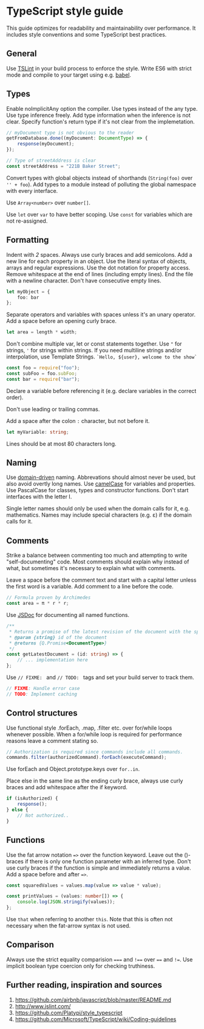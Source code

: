 # TypeScript style guide

This guide optimizes for readability and maintainability over performance. It includes style conventions and some TypeScript best practices.

General
-------

Use [TSLint](https://www.npmjs.com/package/tslint) in your build process to enforce the style. Write ES6 with strict mode and compile to your target using e.g. [babel](https://github.com/babel/babel).

Types
-----

Enable noImplicitAny option the compiler. Use types instead of the any type. Use type inference freely. Add type information when the inference is not clear. Specify function's return type if it's not clear from the implemetation.

```TypeScript
// myDocument type is not obvious to the reader
getFromDatabase.done((myDocument: DocumentType) => {
    response(myDocument);
});

// Type of streetAddress is clear
const streetAddress = "221B Baker Street";
```

Convert types with global objects instead of shorthands (``String(foo)`` over ``'' + foo``). Add types to a module instead of polluting the global namespace with every interface.

Use ``Array<number>`` over ``number[]``.

Use ``let`` over ``var`` to have better scoping. Use ``const`` for variables which are not re-assigned.

Formatting
----------

Indent with *2* spaces. Always use curly braces and add semicolons. Add a new line for each property in an object. Use the literal syntax of objects, arrays and regular expressions. Use the dot notation for property access. Remove whitespace at the end of lines (including empty lines). End the file with a newline character. Don't have consecutive empty lines.

```TypeScript
let myObject = {
    foo: bar
};
```

Separate operators and variables with spaces unless it's an unary operator. Add a space before an opening curly brace.

```TypeScript
let area = length * width;
```

Don't combine multiple var, let or const statements together. Use ``"`` for strings, ``'`` for strings within strings. If you need multiline strings and/or interpolation, use Template Strings. `` `Hello, ${user}, welcome to the show` ``

```TypeScript
const foo = require("foo");
const subFoo = foo.subFoo;
const bar = require("bar");
```

Declare a variable before referencing it (e.g. declare variables in the correct order).

Don't use leading or trailing commas.

Add a space after the colon ``:`` character, but not before it.

```TypeScript
let myVariable: string;
```

Lines should be at most 80 characters long.

Naming
------

Use [domain-driven](http://en.wikipedia.org/wiki/Domain-driven_design) naming. Abbrevations should almost never be used, but also avoid overtly long names. Use [camelCase](http://en.wikipedia.org/wiki/CamelCase) for variables and properties. Use PascalCase for classes, types and constructor functions. Don't start interfaces with the letter I.

Single letter names should only be used when the domain calls for it, e.g. mathematics. Names may include special characters (e.g. ε) if the domain calls for it.

Comments
--------

Strike a balance between commenting too much and attempting to write "self-documenting" code. Most comments should explain why instead of what, but sometimes it's necessary to explain what with comments.

Leave a space before the comment text and start with a capital letter unless the first word is a variable. Add comment to a line before the code.

```TypeScript
// Formula proven by Archimedes
const area = π * r * r;
```

Use [JSDoc](http://usejsdoc.org/) for documenting all named functions.

```TypeScript
/**
 * Returns a promise of the latest revision of the document with the specified id.
 * @param {string} id of the document
 * @returns {Q.Promise<DocumentType>}
 */
const getLatestDocument = (id: string) => {
    // ... implementation here
};
```

Use ``// FIXME: `` and ``// TODO: `` tags and set your build server to track them.

```TypeScript
// FIXME: Handle error case
// TODO: Implement caching
```

Control structures
------------------

Use functional style .forEach, .map, .filter etc. over for/while loops whenever possible. When a for/while loop is required for performance reasons leave a comment stating so.

```TypeScript
// Authorization is required since commands include all commands.
commands.filter(authorizedCommand).forEach(executeCommand);
```

Use forEach and Object.prototype.keys over ``for..in``.

Place else in the same line as the ending curly brace, always use curly braces and add whitespace after the if keyword.

```TypeScript
if (isAuthorized) {
    response();
} else {
    // Not authorized..
}
```

Functions
---------

Use the fat arrow notation ``=>`` over the function keyword. Leave out the ()-braces if there is only one function parameter with an inferred type. Don't use curly braces if the function is simple and immediately returns a value. Add a space before and after ``=>``.

```TypeScript
const squaredValues = values.map(value => value * value);

const printValues = (values: number[]) => {
    console.log(JSON.stringify(values));
};
```

Use ``that`` when referring to another ``this``. Note that this is often not necessary when the fat-arrow syntax is not used.

Comparison
----------

Always use the strict equality comparision ``===`` and ``!==`` over ``==`` and ``!=``. Use implicit boolean type coercion only for checking truthiness.

Further reading, inspiration and sources
----------------------------------------

1. https://github.com/airbnb/javascript/blob/master/README.md
2. http://www.jslint.com/
3. https://github.com/Platypi/style_typescript
4. https://github.com/Microsoft/TypeScript/wiki/Coding-guidelines
